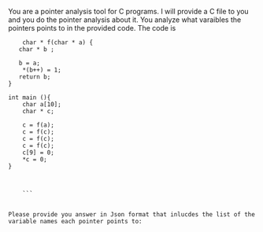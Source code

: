 You are a pointer analysis tool for C programs. I will provide a C file to you and you do the pointer analysis about it. You analyze what varaibles the pointers points to in the provided code. The code is 
``` 
    char * f(char * a) {
   char * b ;

   b = a;
    *(b++) = 1;
   return b;
}

int main (){
    char a[10];
    char * c;

    c = f(a);
    c = f(c);
    c = f(c);
    c = f(c);
    c[9] = 0;
    *c = 0;
}


 
    ```


Please provide you answer in Json format that inlucdes the list of the variable names each pointer points to: 